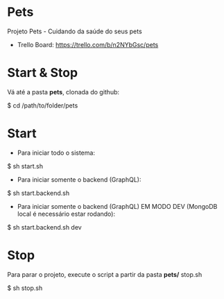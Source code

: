# Pets

Projeto Pets - Cuidando da saúde do seus pets

 - Trello Board: https://trello.com/b/n2NYbGsc/pets

# Start & Stop

Vá até a pasta <b>pets</b>, clonada do github:

$ cd /path/to/folder/pets

# Start

- Para iniciar todo o sistema: 

$ sh start.sh 

- Para iniciar somente o backend (GraphQL): 

$ sh start.backend.sh 
    
- Para iniciar somente o backend (GraphQL) EM MODO DEV (MongoDB local é necessário estar rodando):

$ sh start.backend.sh dev


# Stop
Para parar o projeto, execute o script a partir da pasta <b>pets/</b> stop.sh

$ sh stop.sh 